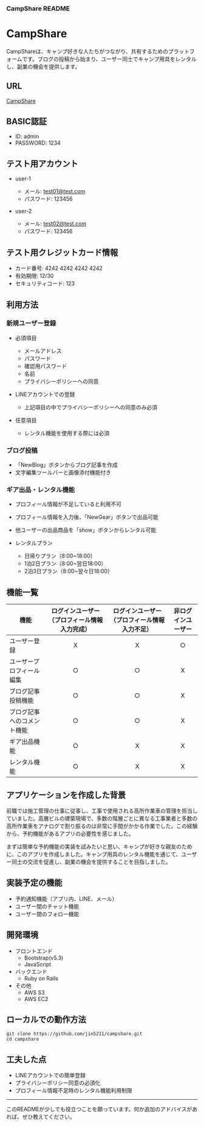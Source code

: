 ### CampShare README

# CampShare

CampShareは、キャンプ好きな人たちがつながり、共有するためのプラットフォームです。ブログの投稿から始まり、ユーザー同士でキャンプ用具をレンタルし、副業の機会を提供します。

## URL
[CampShare](http://18.182.125.10/)

## BASIC認証
- ID: admin
- PASSWORD: 1234

## テスト用アカウント
- user-1
  - メール: test01@test.com
  - パスワード: 123456

- user-2
  - メール: test02@test.com
  - パスワード: 123456

## テスト用クレジットカード情報
- カード番号: 4242 4242 4242 4242
- 有効期限: 12/30
- セキュリティコード: 123
## 利用方法

### 新規ユーザー登録
- 必須項目
  - メールアドレス
  - パスワード
  - 確認用パスワード
  - 名前
  - プライバシーポリシーへの同意

- LINEアカウントでの登録
  - 上記項目の中でプライバシーポリシーへの同意のみ必須

- 任意項目
  - レンタル機能を使用する際には必須

### ブログ投稿
- 「NewBlog」ボタンからブログ記事を作成
- 文字編集ツールバーと画像添付機能付き

### ギア出品・レンタル機能
- プロフィール情報が不足していると利用不可
- プロフィール情報を入力後、「NewGear」ボタンで出品可能
- 他ユーザーの出品商品を「show」ボタンからレンタル可能

- レンタルプラン
  - 日帰りプラン（8:00~18:00）
  - 1泊2日プラン（8:00~翌日18:00）
  - 2泊3日プラン（8:00~翌々日18:00）

## 機能一覧

| 機能                     | ログインユーザー（プロフィール情報入力完成） | ログインユーザー（プロフィール情報入力不足） | 非ログインユーザー   |
| ----------------------  | :---------------------------------: | :-----------------------------------: |:----------------:|
| ユーザー登録              |        X                            |         X                             |        ○         |
| ユーザープロフィール編集    |        ○                            |         ○                             |        X         |
| ブログ記事投稿機能         |        ○                            |         ○                             |        X         |
| ブログ記事へのコメント機能  |        ○                            |         ○                             |        X         |
| ギア出品機能              |        ○                            |         X                             |        X         |
| レンタル機能              |        ○                            |         X                             |        X         |

## アプリケーションを作成した背景

前職では施工管理の仕事に従事し、工事で使用される高所作業車の管理を担当していました。高層ビルの建築現場で、多数の階層ごとに異なる工事業者と多数の高所作業車をアナログで割り振るのは非常に手間がかかる作業でした。この経験から、予約機能があるアプリの必要性を感じました。

まずは簡単な予約機能の実装を試みたいと思い、キャンプが好きな親友のために、このアプリを作成しました。キャンプ用具のレンタル機能を通じて、ユーザー同士の交流を促進し、副業の機会を提供することを目指しました。

## 実装予定の機能
- 予約通知機能（アプリ内、LINE、メール）
- ユーザー間のチャット機能
- ユーザー間のフォロー機能

## 開発環境
- フロントエンド
  - Bootstrap(v5.3)
  - JavaScript
- バックエンド
  - Ruby on Rails
- その他
  - AWS S3
  - AWS EC2

## ローカルでの動作方法
```
git clone https://github.com/jin5211/campshare.git
cd campshare
```

## 工夫した点
- LINEアカウントでの簡単登録
- プライバシーポリシー同意の必須化
- プロフィール情報不足時のレンタル機能利用制限

---

このREADMEが少しでも役立つことを願っています。何か追加のアドバイスがあれば、ぜひ教えてください。
